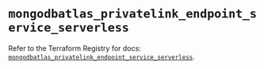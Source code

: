 # `mongodbatlas_privatelink_endpoint_service_serverless`

Refer to the Terraform Registry for docs: [`mongodbatlas_privatelink_endpoint_service_serverless`](https://registry.terraform.io/providers/mongodb/mongodbatlas/1.26.1/docs/resources/privatelink_endpoint_service_serverless).
